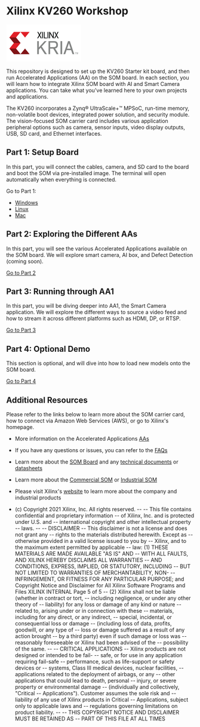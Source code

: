# Xilinx KV260 Workshop
<img src="/images/xilinx-kria-color-cmyk-logo.jpg" width = 200 height = 100>

This repository is designed to set up the KV260 Starter kit board, and then run Accelerated Applications (AA) on the SOM board. In each section, you will learn how to integrate Xilinx SOM board with AI and Smart Camera applications. You can take what you've learned here to your own projects and applications.

The KV260 incorporates a Zynq® UltraScale+™ MPSoC, run-time memory, non-volatile boot devices, integrated power solution, and security module. The vision-focused SOM carrier card includes various application peripheral options such as camera, sensor inputs, video display outputs, USB, SD card, and Ethernet interfaces.

## Part 1: Setup Board
In this part, you will connect the cables, camera, and SD card to the board and boot the SOM via pre-installed image. The terminal will open automatically when everything is connected.

Go to Part 1: 
 - [Windows](https://github.com/Xilinx/Xilinx_KV260_Workshop/blob/main/Part%201:%20Setup%20Board.md)
 - [Linux](https://github.com/Xilinx/Xilinx_KV260_Workshop/blob/main/Linux%20set-up.md)
 - [Mac](https://github.com/Xilinx/Xilinx_KV260_Workshop/blob/main/Mac%20set-up.md)
 
## Part 2: Exploring the Different AAs
In this part, you will see the various Accelerated Applications available on the SOM board. We will explore smart camera, AI box, and Defect Detection (coming soon).

[Go to Part 2](https://github.com/Xilinx/Xilinx_KV260_Workshop/blob/main/Part%202:%20Exploring%20the%20Different%20AAs.md)


## Part 3: Running through AA1
In this part, you will be diving deeper into AA1, the Smart Camera application. We will explore the different ways to source a video feed and how to stream it across different platforms such as HDMI, DP, or RTSP.

[Go to Part 3](https://github.com/Xilinx/Xilinx_KV260_Workshop/blob/main/Part%203:%20Running%20through%20AA1.md)

## Part 4: Optional Demo
This section is optional, and will dive into how to load new models onto the SOM board. 

[Go to Part 4](https://github.com/Xilinx/Xilinx_KV260_Workshop/blob/main/Part%204:%20Optional%20Demo.md)

## Additional Resources
Please refer to the links below to learn more about the SOM carrier card, how to connect via Amazon Web Services (AWS), or go to Xilinx's homepage.

 - More information on the Accelerated Applications [AAs](https://github.com/Xilinx/Xilinx_KV260_Workshop/blob/main/Accelerated%20Applications.md)
 - If you have any questions or issues, you can refer to the [FAQs](https://github.com/Xilinx/Xilinx_KV260_Workshop/blob/main/FAQ.md)
 - Learn more about the [SOM Board](https://www.xilinx.com/products/som/kria.html) and any [technical documents](https://www.xilinx.com/products/som/kria/kv260-vision-starter-kit.html#documentation) or [datasheets](https://www.xilinx.com/support/documentation/data_sheets/ds986-kv260-starter-kit.pdf)
 - Learn more about the [Commercial SOM](https://www.xilinx.com/products/som/kria/k26c-commercial.html) or [Industrial SOM](https://www.xilinx.com/products/som/kria/k26i-industrial.html)
 - Please visit Xilinx's [website](https://www.xilinx.com/about/company-overview.html) to learn more about the company and industrial products
 

- (c) Copyright 2021 Xilinx, Inc. All rights reserved.
--
-- This file contains confidential and proprietary information
-- of Xilinx, Inc. and is protected under U.S. and
-- international copyright and other intellectual property
-- laws.
--
-- DISCLAIMER
-- This disclaimer is not a license and does not grant any
-- rights to the materials distributed herewith. Except as
-- otherwise provided in a valid license issued to you by
-- Xilinx, and to the maximum extent permitted by applicable
-- law: (1) THESE MATERIALS ARE MADE AVAILABLE "AS IS" AND
-- WITH ALL FAULTS, AND XILINX HEREBY DISCLAIMS ALL WARRANTIES
-- AND CONDITIONS, EXPRESS, IMPLIED, OR STATUTORY, INCLUDING
-- BUT NOT LIMITED TO WARRANTIES OF MERCHANTABILITY, NON-
-- INFRINGEMENT, OR FITNESS FOR ANY PARTICULAR PURPOSE; and
Copyright Notice and Disclaimer for All Xilinx Software Programs and Files
XILINX INTERNAL Page 5 of 5
-- (2) Xilinx shall not be liable (whether in contract or tort,
-- including negligence, or under any other theory of
-- liability) for any loss or damage of any kind or nature
-- related to, arising under or in connection with these
-- materials, including for any direct, or any indirect,
-- special, incidental, or consequential loss or damage
-- (including loss of data, profits, goodwill, or any type of
-- loss or damage suffered as a result of any action brought
-- by a third party) even if such damage or loss was
-- reasonably foreseeable or Xilinx had been advised of the
-- possibility of the same.
--
-- CRITICAL APPLICATIONS
-- Xilinx products are not designed or intended to be fail-
-- safe, or for use in any application requiring fail-safe
-- performance, such as life-support or safety devices or
-- systems, Class III medical devices, nuclear facilities,
-- applications related to the deployment of airbags, or any
-- other applications that could lead to death, personal
-- injury, or severe property or environmental damage
-- (individually and collectively, "Critical
-- Applications"). Customer assumes the sole risk and
-- liability of any use of Xilinx products in Critical
-- Applications, subject only to applicable laws and
-- regulations governing limitations on product liability.
--
-- THIS COPYRIGHT NOTICE AND DISCLAIMER MUST BE RETAINED AS
-- PART OF THIS FILE AT ALL TIMES
